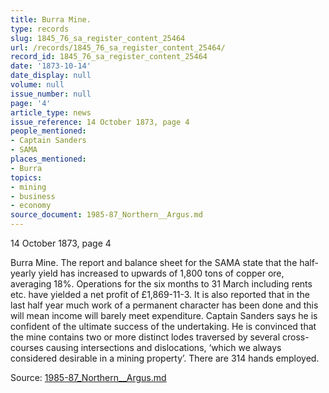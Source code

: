 ```yaml
---
title: Burra Mine.
type: records
slug: 1845_76_sa_register_content_25464
url: /records/1845_76_sa_register_content_25464/
record_id: 1845_76_sa_register_content_25464
date: '1873-10-14'
date_display: null
volume: null
issue_number: null
page: '4'
article_type: news
issue_reference: 14 October 1873, page 4
people_mentioned:
- Captain Sanders
- SAMA
places_mentioned:
- Burra
topics:
- mining
- business
- economy
source_document: 1985-87_Northern__Argus.md
---
```


14 October 1873, page 4

Burra Mine.  The report and balance sheet for the SAMA state that the half-yearly yield has increased to upwards of 1,800 tons of copper ore, averaging 18%.  Operations for the six months to 31 March including rents etc. have yielded a net profit of £1,869-11-3.  It is also reported that in the last half year much work of a permanent character has been done and this will mean income will barely meet expenditure.  Captain Sanders says he is confident of the ultimate success of the undertaking.  He is convinced that the mine contains two or more distinct lodes traversed by several cross-courses causing intersections and dislocations, ‘which we always considered desirable in a mining property’.  There are 314 hands employed.

Source: [1985-87_Northern__Argus.md](/downloads/markdown/1985-87_Northern__Argus.md)
